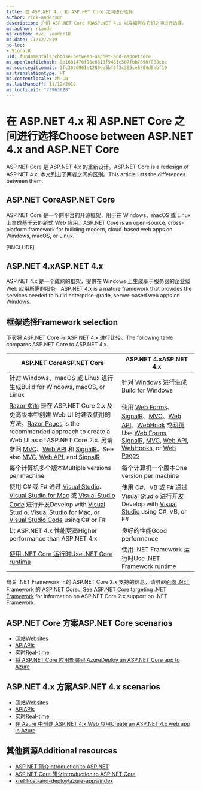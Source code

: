 ```yaml
---
title: 在 ASP.NET 4.x 和 ASP.NET Core 之间进行选择
author: rick-anderson
description: 介绍 ASP.NET Core 和ASP.NET 4.x 以及如何在它们之间进行选择。
ms.author: riande
ms.custom: mvc, seodec18
ms.date: 11/12/2019
no-loc:
- SignalR
uid: fundamentals/choose-between-aspnet-and-aspnetcore
ms.openlocfilehash: 8b1681476f96e8613f9461c507fbb7696f888cbc
ms.sourcegitcommit: 3fc3020961e1289ee5bf5f3c365ce8304d8ebf19
ms.translationtype: HT
ms.contentlocale: zh-CN
ms.lasthandoff: 11/12/2019
ms.locfileid: "73963628"
---
```

# <a name="choose-between-aspnet-4x-and-aspnet-core"></a><span data-ttu-id="f6604-103">在 ASP.NET 4.x 和 ASP.NET Core 之间进行选择</span><span class="sxs-lookup"><span data-stu-id="f6604-103">Choose between ASP.NET 4.x and ASP.NET Core</span></span>

<span data-ttu-id="f6604-104">ASP.NET Core 是 ASP.NET 4.x 的重新设计。</span><span class="sxs-lookup"><span data-stu-id="f6604-104">ASP.NET Core is a redesign of ASP.NET 4.x.</span></span> <span data-ttu-id="f6604-105">本文列出了两者之间的区别。</span><span class="sxs-lookup"><span data-stu-id="f6604-105">This article lists the differences between them.</span></span>

## <a name="aspnet-core"></a><span data-ttu-id="f6604-106">ASP.NET Core</span><span class="sxs-lookup"><span data-stu-id="f6604-106">ASP.NET Core</span></span>

<span data-ttu-id="f6604-107">ASP.NET Core 是一个跨平台的开源框架，用于在 Windows、macOS 或 Linux 上生成基于云的新式 Web 应用。</span><span class="sxs-lookup"><span data-stu-id="f6604-107">ASP.NET Core is an open-source, cross-platform framework for building modern, cloud-based web apps on Windows, macOS, or Linux.</span></span>

[!INCLUDE[](~/includes/benefits.md)]

## <a name="aspnet-4x"></a><span data-ttu-id="f6604-108">ASP.NET 4.x</span><span class="sxs-lookup"><span data-stu-id="f6604-108">ASP.NET 4.x</span></span>

<span data-ttu-id="f6604-109">ASP.NET 4.x 是一个成熟的框架，提供在 Windows 上生成基于服务器的企业级 Web 应用所需的服务。</span><span class="sxs-lookup"><span data-stu-id="f6604-109">ASP.NET 4.x is a mature framework that provides the services needed to build enterprise-grade, server-based web apps on Windows.</span></span>

## <a name="framework-selection"></a><span data-ttu-id="f6604-110">框架选择</span><span class="sxs-lookup"><span data-stu-id="f6604-110">Framework selection</span></span>

<span data-ttu-id="f6604-111">下表将 ASP.NET Core 与 ASP.NET 4.x 进行比较。</span><span class="sxs-lookup"><span data-stu-id="f6604-111">The following table compares ASP.NET Core to ASP.NET 4.x.</span></span>

| <span data-ttu-id="f6604-112">ASP.NET Core</span><span class="sxs-lookup"><span data-stu-id="f6604-112">ASP.NET Core</span></span> | <span data-ttu-id="f6604-113">ASP.NET 4.x</span><span class="sxs-lookup"><span data-stu-id="f6604-113">ASP.NET 4.x</span></span> |
|---|---|
|<span data-ttu-id="f6604-114">针对 Windows、macOS 或 Linux 进行生成</span><span class="sxs-lookup"><span data-stu-id="f6604-114">Build for Windows, macOS, or Linux</span></span>|<span data-ttu-id="f6604-115">针对 Windows 进行生成</span><span class="sxs-lookup"><span data-stu-id="f6604-115">Build for Windows</span></span>|
|<span data-ttu-id="f6604-116">[Razor 页面](xref:razor-pages/index) 是在 ASP.NET Core 2.x 及更高版本中创建 Web UI 时建议使用的方法。</span><span class="sxs-lookup"><span data-stu-id="f6604-116">[Razor Pages](xref:razor-pages/index) is the recommended approach to create a Web UI as of ASP.NET Core 2.x.</span></span> <span data-ttu-id="f6604-117">另请参阅 [MVC](xref:mvc/overview)、[Web API](xref:tutorials/first-web-api) 和 [SignalR](xref:signalr/introduction)。</span><span class="sxs-lookup"><span data-stu-id="f6604-117">See also [MVC](xref:mvc/overview), [Web API](xref:tutorials/first-web-api), and [SignalR](xref:signalr/introduction).</span></span>|<span data-ttu-id="f6604-118">使用 [Web Forms](/aspnet/web-forms)、[SignalR](/aspnet/signalr)、[MVC](/aspnet/mvc)、[Web API](/aspnet/web-api/)、[WebHook](/aspnet/webhooks/) 或[网页](/aspnet/web-pages)</span><span class="sxs-lookup"><span data-stu-id="f6604-118">Use [Web Forms](/aspnet/web-forms), [SignalR](/aspnet/signalr), [MVC](/aspnet/mvc), [Web API](/aspnet/web-api/), [WebHooks](/aspnet/webhooks/), or [Web Pages](/aspnet/web-pages)</span></span>|
|<span data-ttu-id="f6604-119">每个计算机多个版本</span><span class="sxs-lookup"><span data-stu-id="f6604-119">Multiple versions per machine</span></span>|<span data-ttu-id="f6604-120">每个计算机一个版本</span><span class="sxs-lookup"><span data-stu-id="f6604-120">One version per machine</span></span>|
|<span data-ttu-id="f6604-121">使用 C# 或 F# 通过 [Visual Studio](https://visualstudio.microsoft.com/vs/)、[Visual Studio for Mac](https://visualstudio.microsoft.com/vs/mac/) 或 [Visual Studio Code](https://code.visualstudio.com/) 进行开发</span><span class="sxs-lookup"><span data-stu-id="f6604-121">Develop with [Visual Studio](https://visualstudio.microsoft.com/vs/), [Visual Studio for Mac](https://visualstudio.microsoft.com/vs/mac/), or [Visual Studio Code](https://code.visualstudio.com/) using C# or F#</span></span>|<span data-ttu-id="f6604-122">使用 C#、VB 或 F# 通过 [Visual Studio](https://visualstudio.microsoft.com/vs/) 进行开发</span><span class="sxs-lookup"><span data-stu-id="f6604-122">Develop with [Visual Studio](https://visualstudio.microsoft.com/vs/) using C#, VB, or F#</span></span>|
|<span data-ttu-id="f6604-123">比 ASP.NET 4.x 性能更高</span><span class="sxs-lookup"><span data-stu-id="f6604-123">Higher performance than ASP.NET 4.x</span></span>|<span data-ttu-id="f6604-124">良好的性能</span><span class="sxs-lookup"><span data-stu-id="f6604-124">Good performance</span></span>|
|[<span data-ttu-id="f6604-125">使用 .NET Core 运行时</span><span class="sxs-lookup"><span data-stu-id="f6604-125">Use .NET Core runtime</span></span>](/dotnet/standard/choosing-core-framework-server)|<span data-ttu-id="f6604-126">使用 .NET Framework 运行时</span><span class="sxs-lookup"><span data-stu-id="f6604-126">Use .NET Framework runtime</span></span>|

<span data-ttu-id="f6604-127">有关 .NET Framework 上的 ASP.NET Core 2.x 支持的信息，请参阅[面向 .NET Framework 的 ASP.NET Core](xref:index#target-framework)。</span><span class="sxs-lookup"><span data-stu-id="f6604-127">See [ASP.NET Core targeting .NET Framework](xref:index#target-framework) for information on ASP.NET Core 2.x support on .NET Framework.</span></span>

## <a name="aspnet-core-scenarios"></a><span data-ttu-id="f6604-128">ASP.NET Core 方案</span><span class="sxs-lookup"><span data-stu-id="f6604-128">ASP.NET Core scenarios</span></span>

* [<span data-ttu-id="f6604-129">网站</span><span class="sxs-lookup"><span data-stu-id="f6604-129">Websites</span></span>](xref:tutorials/first-mvc-app/index)
* [<span data-ttu-id="f6604-130">API</span><span class="sxs-lookup"><span data-stu-id="f6604-130">APIs</span></span>](xref:tutorials/first-web-api)
* [<span data-ttu-id="f6604-131">实时</span><span class="sxs-lookup"><span data-stu-id="f6604-131">Real-time</span></span>](xref:signalr/index)
* [<span data-ttu-id="f6604-132">将 ASP.NET Core 应用部署到 Azure</span><span class="sxs-lookup"><span data-stu-id="f6604-132">Deploy an ASP.NET Core app to Azure</span></span>](/azure/app-service/app-service-web-get-started-dotnet)

## <a name="aspnet-4x-scenarios"></a><span data-ttu-id="f6604-133">ASP.NET 4.x 方案</span><span class="sxs-lookup"><span data-stu-id="f6604-133">ASP.NET 4.x scenarios</span></span>

* [<span data-ttu-id="f6604-134">网站</span><span class="sxs-lookup"><span data-stu-id="f6604-134">Websites</span></span>](/aspnet/mvc)
* [<span data-ttu-id="f6604-135">API</span><span class="sxs-lookup"><span data-stu-id="f6604-135">APIs</span></span>](/aspnet/web-api)
* [<span data-ttu-id="f6604-136">实时</span><span class="sxs-lookup"><span data-stu-id="f6604-136">Real-time</span></span>](/aspnet/signalr)
* [<span data-ttu-id="f6604-137">在 Azure 中创建 ASP.NET 4.x Web 应用</span><span class="sxs-lookup"><span data-stu-id="f6604-137">Create an ASP.NET 4.x web app in Azure</span></span>](/azure/app-service/app-service-web-get-started-dotnet-framework)

## <a name="additional-resources"></a><span data-ttu-id="f6604-138">其他资源</span><span class="sxs-lookup"><span data-stu-id="f6604-138">Additional resources</span></span>

* [<span data-ttu-id="f6604-139">ASP.NET 简介</span><span class="sxs-lookup"><span data-stu-id="f6604-139">Introduction to ASP.NET</span></span>](/aspnet/overview)
* [<span data-ttu-id="f6604-140">ASP.NET Core 简介</span><span class="sxs-lookup"><span data-stu-id="f6604-140">Introduction to ASP.NET Core</span></span>](xref:index)
* <xref:host-and-deploy/azure-apps/index>
